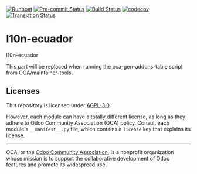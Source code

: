 
[![Runboat](https://img.shields.io/badge/runboat-Try%20me-875A7B.png)](https://runboat.odoo-community.org/builds?repo=OCA/l10n-ecuador&target_branch=18.0)
[![Pre-commit Status](https://github.com/OCA/l10n-ecuador/actions/workflows/pre-commit.yml/badge.svg?branch=18.0)](https://github.com/OCA/l10n-ecuador/actions/workflows/pre-commit.yml?query=branch%3A18.0)
[![Build Status](https://github.com/OCA/l10n-ecuador/actions/workflows/test.yml/badge.svg?branch=18.0)](https://github.com/OCA/l10n-ecuador/actions/workflows/test.yml?query=branch%3A18.0)
[![codecov](https://codecov.io/gh/OCA/l10n-ecuador/branch/18.0/graph/badge.svg)](https://codecov.io/gh/OCA/l10n-ecuador)
[![Translation Status](https://translation.odoo-community.org/widgets/l10n-ecuador-18-0/-/svg-badge.svg)](https://translation.odoo-community.org/engage/l10n-ecuador-18-0/?utm_source=widget)

<!-- /!\ do not modify above this line -->

# l10n-ecuador

l10n-ecuador

<!-- /!\ do not modify below this line -->

<!-- prettier-ignore-start -->

[//]: # (addons)

This part will be replaced when running the oca-gen-addons-table script from OCA/maintainer-tools.

[//]: # (end addons)

<!-- prettier-ignore-end -->

## Licenses

This repository is licensed under [AGPL-3.0](LICENSE).

However, each module can have a totally different license, as long as they adhere to Odoo Community Association (OCA)
policy. Consult each module's `__manifest__.py` file, which contains a `license` key
that explains its license.

----
OCA, or the [Odoo Community Association](http://odoo-community.org/), is a nonprofit
organization whose mission is to support the collaborative development of Odoo features
and promote its widespread use.
